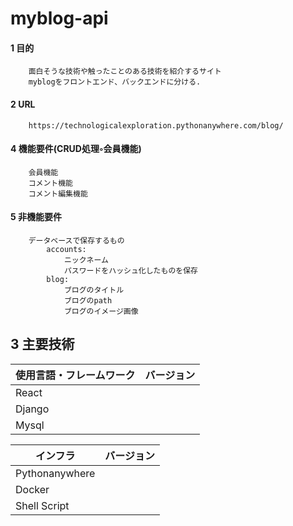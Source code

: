 # myblog-api
#### 1 目的
        面白そうな技術や触ったことのある技術を紹介するサイト
        myblogをフロントエンド、バックエンドに分ける.
#### 2 URL
        https://technologicalexploration.pythonanywhere.com/blog/

#### 4 機能要件(CRUD処理◦会員機能)
        会員機能
        コメント機能
        コメント編集機能

#### 5 非機能要件
        データベースで保存するもの
            accounts:
                ニックネーム
                パスワードをハッシュ化したものを保存
            blog:
                ブログのタイトル
                ブログのpath
                ブログのイメージ画像

## 3 主要技術
|使用言語・フレームワーク|バージョン|
|------------------------|----------|
|React                  |       |
|Django                  |    |
|Mysql                   |       |


|インフラ       |バージョン     |
|---------------|---------------|
|Pythonanywhere |               |
|Docker         |         |
|Shell Script   |               |